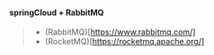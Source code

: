 #### springCloud + RabbitMQ
> - (RabbitMQ)[https://www.rabbitmq.com/]
> - (RocketMQ)[https://rocketmq.apache.org/]

